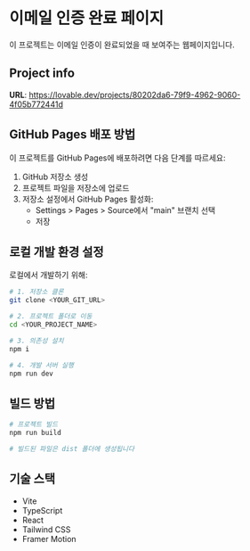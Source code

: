 
# 이메일 인증 완료 페이지

이 프로젝트는 이메일 인증이 완료되었을 때 보여주는 웹페이지입니다.

## Project info

**URL**: https://lovable.dev/projects/80202da6-79f9-4962-9060-4f05b772441d

## GitHub Pages 배포 방법

이 프로젝트를 GitHub Pages에 배포하려면 다음 단계를 따르세요:

1. GitHub 저장소 생성
2. 프로젝트 파일을 저장소에 업로드
3. 저장소 설정에서 GitHub Pages 활성화:
   - Settings > Pages > Source에서 "main" 브랜치 선택
   - 저장

## 로컬 개발 환경 설정

로컬에서 개발하기 위해:

```sh
# 1. 저장소 클론
git clone <YOUR_GIT_URL>

# 2. 프로젝트 폴더로 이동
cd <YOUR_PROJECT_NAME>

# 3. 의존성 설치
npm i

# 4. 개발 서버 실행
npm run dev
```

## 빌드 방법

```sh
# 프로젝트 빌드
npm run build

# 빌드된 파일은 dist 폴더에 생성됩니다
```

## 기술 스택

- Vite
- TypeScript
- React
- Tailwind CSS
- Framer Motion
